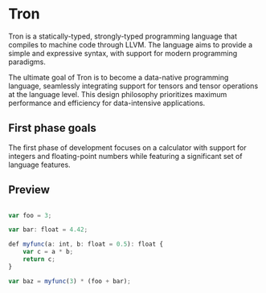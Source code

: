 # Tron

Tron is a statically-typed, strongly-typed programming language that compiles to machine code through LLVM. The language aims to provide a simple and expressive syntax, with support for modern programming paradigms.

The ultimate goal of Tron is to become a data-native programming language, seamlessly integrating support for tensors and tensor operations at the language level. This design philosophy prioritizes maximum performance and efficiency for data-intensive applications.

## First phase goals

The first phase of development focuses on a calculator with support for integers and floating-point numbers while featuring a significant set of language features.

## Preview

```typescript

var foo = 3;

var bar: float = 4.42;

def myfunc(a: int, b: float = 0.5): float {
    var c = a * b;
    return c;
}

var baz = myfunc(3) * (foo + bar);

```
